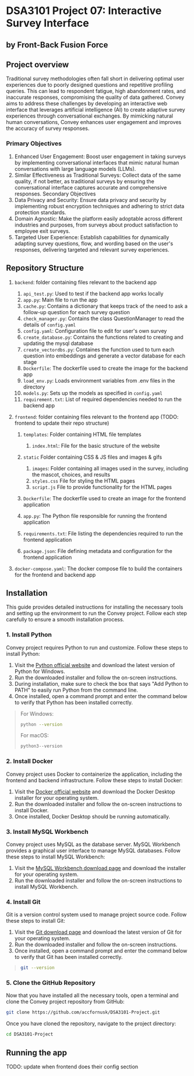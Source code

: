 # DSA3101 Project 07: Interactive Survey Interface
## by Front-Back Fusion Force
## Project overview
Traditional survey methodologies often fall short in delivering optimal user experiences due to poorly designed questions and repetitive profiling queries. This can lead to respondent fatigue, high abandonment rates, and inaccurate responses, compromising the quality of data gathered. Convey aims to address these challenges by developing an interactive web interface that leverages artificial intelligence (AI) to create adaptive survey experiences through conversational exchanges. By mimicking natural human conversations, Convey enhances user engagement and improves the accuracy of survey responses.

### Primary Objectives
1) Enhanced User Engagement: Boost user engagement in taking surveys by implementing conversational interfaces that mimic natural human conversations with large language models (LLMs).
2) Similar Effectiveness as Traditional Surveys: Collect data of the same quality, if not better, as traditional surveys by ensuring the conversational interface captures accurate and comprehensive responses.
Secondary Objectives
3) Data Privacy and Security: Ensure data privacy and security by implementing robust encryption techniques and adhering to strict data protection standards.
4) Domain Agnostic: Make the platform easily adoptable across different industries and purposes, from surveys about product satisfaction to employee exit surveys.
5) Targeted User Experience: Establish capabilities for dynamically adapting survey questions, flow, and wording based on the user's responses, delivering targeted and relevant survey experiences.

## Repository Structure
1) `backend`: folder containing files relevant to the backend app
   1)  `api_test.py`: Used to test if the backend app works locally
   2)  `app.py`: Main file to run the app
   3)  `cache.py`: Contains a dictionary that keeps track of the need to ask a follow-up question for each survey question
   4)  `check_manager.py`: Contains the class QuestionManager to read the details of `config.yaml`
   5)  `config.yaml`: Configuration file to edit for user's own survey
   6)  `create_database.py`: Contains the functions related to creating and updating the mysql database
   7)  `create_vectordbs.py`: Containes the function used to turn each question into embeddings and generate a vector database for each stage
   8)   `Dockerfile`: The dockerfile used to create the image for the backend app
   9)   `load_env.py`: Loads environment variables from .env files in the directory
   10)  `models.py`: Sets up the models as specified in `config.yaml`
   11) `requirement.txt`: List of required dependencies needed to run the backend app
2) `frontend`: folder containing files relevant to the frontend app   (TODO: frontend to update their repo structure)
   1) `templates`: Folder containing HTML file templates 
      1) `index.html`: File for the basic structure of the website
       
   2) `static` Folder containing CSS & JS files and images & gifs
      1) `images`: Folder containing all images used in the survey, including the mascot, choices, and results
      2) `styles.css` File for styling the HTML pages
      3) `script.js` File to provide functionality for the HTML pages
       
   3) `Dockerfile`: The dockerfile used to create an image for the frontend application
   4) `app.py`: The Python file responsible for running the frontend application
   5) `requirements.txt`: File listing the dependencies required to run the frontend application
   6) `package.json`: File defining metadata and configuration for the frontend application
   
4) `docker-compose.yaml`: The docker compose file to build the containers for the frontend and backend app


## Installation
This guide provides detailed instructions for installing the necessary tools and setting up the environment to run the Convey project. Follow each step carefully to ensure a smooth installation process.

### 1. Install Python
Convey project requires Python to run and customize. Follow these steps to install Python:

1. Visit the [Python official website](https://www.python.org/downloads/) and download the latest version of Python for Windows.
2. Run the downloaded installer and follow the on-screen instructions.
3. During installation, make sure to check the box that says "Add Python to PATH" to easily run Python from the command line.
4. Once installed, open a command prompt and enter the command below to verify that Python has been installed correctly.
> For Windows:
> ```bash
> python --version
> ```
> For macOS:
> ```bash
> python3--version
> ```

### 2. Install Docker
Convey project uses Docker to containerize the application, including the frontend and backend infrastructure. Follow these steps to install Docker:

1. Visit the [Docker official website](https://docs.docker.com/get-docker/) and download the Docker Desktop installer for your operating system.
2. Run the downloaded installer and follow the on-screen instructions to install Docker.
3. Once installed, Docker Desktop should be running automatically.

### 3. Install MySQL Workbench
Convey project uses MySQL as the database server. MySQL Workbench provides a graphical user interface to manage MySQL databases. Follow these steps to install MySQL Workbench:

1. Visit the [MySQL Workbench download page](https://dev.mysql.com/downloads/workbench/) and download the installer for your operating system.
2. Run the downloaded installer and follow the on-screen instructions to install MySQL Workbench.

### 4. Install Git
Git is a version control system used to manage project source code. Follow these steps to install Git:

1. Visit the [Git download page](https://git-scm.com/downloads) and download the latest version of Git for your operating system.
2. Run the downloaded installer and follow the on-screen instructions.
3. Once installed, open a command prompt and enter the command below to verify that Git has been installed correctly.
> ```bash
> git --version
> ```

### 5. Clone the GitHub Repository
Now that you have installed all the necessary tools, open a terminal and clone the Convey project repository from GitHub:
```bash
git clone https://github.com/accfornusk/DSA3101-Project.git
```

Once you have cloned the repository, navigate to the project directory:
```bash
cd DSA3101-Project
```

## Running the app
TODO: update when frontend does their config section
